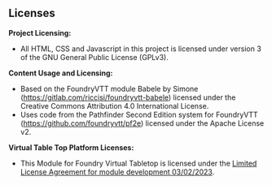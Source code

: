 ## Licenses

**Project Licensing:**

-   All HTML, CSS and Javascript in this project is licensed under version 3 of the GNU General Public License (GPLv3).

**Content Usage and Licensing:**

-   Based on the FoundryVTT module Babele by Simone (https://gitlab.com/riccisi/foundryvtt-babele) licensed under the Creative Commons Attribution 4.0 International License.
-   Uses code from the Pathfinder Second Edition system for FoundryVTT (https://github.com/foundryvtt/pf2e) licensed under the Apache License v2.

**Virtual Table Top Platform Licenses:**

-   This Module for Foundry Virtual Tabletop is licensed under the [Limited License Agreement for module development 03/02/2023](https://foundryvtt.com/article/license/).
